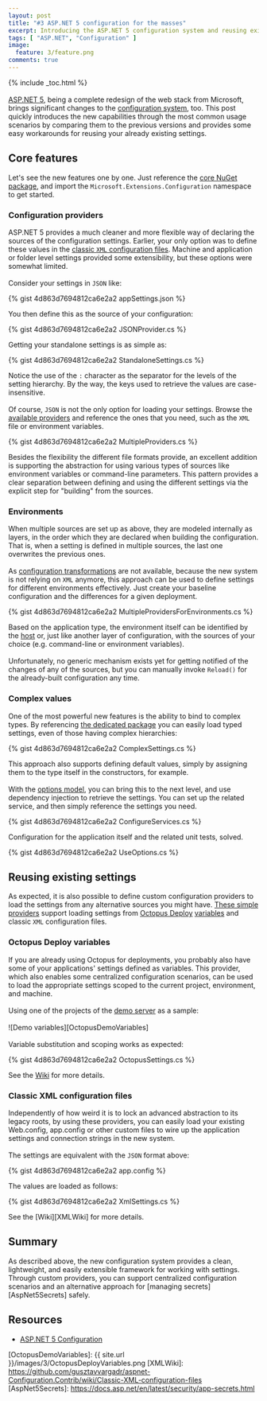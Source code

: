 ```yaml
---
layout: post
title: "#3 ASP.NET 5 configuration for the masses"
excerpt: Introducing the ASP.NET 5 configuration system and reusing existing settings.
tags: [ "ASP.NET", "Configuration" ]
image:
  feature: 3/feature.png
comments: true
---
```


{% include _toc.html %}  
<br/>
[ASP.NET 5][AspNet5], being a complete redesign of the web stack from Microsoft, brings significant changes to the [configuration system][AspNet5Configuration], too. This post quickly introduces the new capabilities through the most common usage scenarios by comparing them to the previous versions and provides some easy workarounds for reusing your already existing settings.

## Core features

Let's see the new features one by one. Just reference the [core NuGet package][CoreNuGetPackage], and import the `Microsoft.Extensions.Configuration` namespace to get started.

### Configuration providers

ASP.NET 5 provides a much cleaner and more flexible way of declaring the sources of the configuration settings. Earlier, your only option was to define these values in the [classic `XML` configuration files][XML]. Machine and application or folder level settings provided some extensibility, but these options were somewhat limited.  
<br/>
Consider your settings in `JSON` like:

{% gist 4d863d7694812ca6e2a2 appSettings.json %}

You then define this as the source of your configuration:

{% gist 4d863d7694812ca6e2a2 JSONProvider.cs %}

Getting your standalone settings is as simple as:

{% gist 4d863d7694812ca6e2a2 StandaloneSettings.cs %}

Notice the use of the `:` character as the separator for the levels of the setting hierarchy. By the way, the keys used to retrieve the values are case-insensitive.  
<br/>
Of course, `JSON` is not the only option for loading your settings. Browse the [available providers][AllNuGetPackages] and reference the ones that you need, such as the `XML` file or environment variables.

{% gist 4d863d7694812ca6e2a2 MultipleProviders.cs %}

Besides the flexibility the different file formats provide, an excellent addition is supporting the abstraction for using various types of sources like environment variables or command-line parameters. This pattern provides a clear separation between defining and using the different settings via the explicit step for "building" from the sources.

### Environments

When multiple sources are set up as above, they are modeled internally as layers, in the order which they are declared when building the configuration. That is, when a setting is defined in multiple sources, the last one overwrites the previous ones.  
<br/>
As [configuration transformations][XDT] are not available, because the new system is not relying on `XML` anymore, this approach can be used to define settings for different environments effectively. Just create your baseline configuration and the differences for a given deployment.

{% gist 4d863d7694812ca6e2a2 MultipleProvidersForEnvironments.cs %}

Based on the application type, the environment itself can be identified by the [host][AspNetEnvironments] or, just like another layer of configuration, with the sources of your choice (e.g. command-line or environment variables).  
<br/>
Unfortunately, no generic mechanism exists yet for getting notified of the changes of any of the sources, but you can manually invoke `Reload()` for the already-built configuration any time.

### Complex values

One of the most powerful new features is the ability to bind to complex types. By referencing [the dedicated package][BinderNuGetPackage] you can easily load typed settings, even of those having complex hierarchies:

{% gist 4d863d7694812ca6e2a2 ComplexSettings.cs %}

This approach also supports defining default values, simply by assigning them to the type itself in the constructors, for example.  
<br/>
With the [options model][OptionsNuGetPackage], you can bring this to the next level, and use dependency injection to retrieve the settings. You can set up the related service, and then simply reference the settings you need.

{% gist 4d863d7694812ca6e2a2 ConfigureServices.cs %}

Configuration for the application itself and the related unit tests, solved.

{% gist 4d863d7694812ca6e2a2 UseOptions.cs %}

## Reusing existing settings

As expected, it is also possible to define custom configuration providers to load the settings from any alternative sources you might have. [These simple providers][Contrib] support loading settings from [Octopus Deploy][Octopus] [variables][OctopusVariables] and classic `XML` configuration files.

### Octopus Deploy variables

If you are already using Octopus for deployments, you probably also have some of your applications' settings defined as variables. This provider, which also enables some centralized configuration scenarios, can be used to load the appropriate settings scoped to the current project, environment, and machine.  
<br/>
Using one of the projects of the [demo server][OctopusDemoBlog] as a sample:  
<br/>
![Demo variables][OctopusDemoVariables]  
<br/>
Variable substitution and scoping works as expected:

{% gist 4d863d7694812ca6e2a2 OctopusSettings.cs %}

See the [Wiki][OctopusWiki] for more details.

### Classic XML configuration files

Independently of how weird it is to lock an advanced abstraction to its legacy roots, by using these providers, you can easily load your existing Web.config, app.config or other custom files to wire up the application settings and connection strings in the new system.  
<br/>
The settings are equivalent with the `JSON` format above:

{% gist 4d863d7694812ca6e2a2 app.config %}

The values are loaded as follows:

{% gist 4d863d7694812ca6e2a2 XmlSettings.cs %}

See the [Wiki][XMLWiki] for more details.

## Summary

As described above, the new configuration system provides a clean, lightweight, and easily extensible framework for working with settings. Through custom providers, you can support centralized configuration scenarios and an alternative approach for [managing secrets][AspNet5Secrets] safely.

## Resources

* [ASP.NET 5 Configuration][AspNet5Configuration]

[AspNet5]: https://docs.asp.net/en/latest/
[AspNet5Configuration]: https://docs.asp.net/en/latest/fundamentals/configuration.html
[CoreNuGetPackage]: https://www.nuget.org/packages/Microsoft.Extensions.Configuration/
[XML]: https://msdn.microsoft.com/en-us/library/1xtk877y(v=vs.110).aspx
[AllNuGetPackages]: https://www.nuget.org/packages?q=Microsoft.Extensions.Configuration
[XDT]: https://msdn.microsoft.com/en-us/library/dd465326(v=vs.110).aspx
[AspNetEnvironments]: https://docs.asp.net/en/latest/fundamentals/environments.html
[BinderNuGetPackage]: https://www.nuget.org/packages/Microsoft.Extensions.Configuration.Binder/
[OptionsNuGetPackage]: https://www.nuget.org/packages/Microsoft.Extensions.OptionsModel/
[Contrib]: https://github.com/gusztavvargadr/aspnet-Configuration.Contrib
[Octopus]: https://octopus.com/
[OctopusVariables]: http://docs.octopusdeploy.com/display/OD/Variables
[OctopusWiki]: https://github.com/gusztavvargadr/aspnet-Configuration.Contrib/wiki/Octopus-Deploy-variables
[OctopusDemoBlog]: https://octopus.com/blog/demo-server
[OctopusDemoVariables]: {{ site.url }}/images/3/OctopusDeployVariables.png
[XMLWiki]: https://github.com/gusztavvargadr/aspnet-Configuration.Contrib/wiki/Classic-XML-configuration-files
[AspNet5Secrets]: https://docs.asp.net/en/latest/security/app-secrets.html
